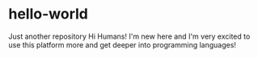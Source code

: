 # hello-world
Just another repository
Hi Humans!
I'm new here and I'm very excited to use this platform more and get deeper into programming languages!
